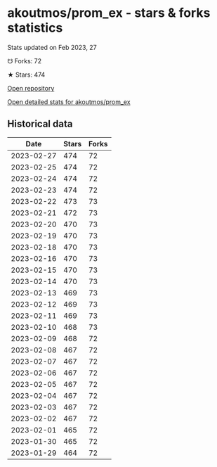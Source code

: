 # akoutmos/prom_ex - stars & forks statistics

Stats updated on Feb 2023, 27

☋ Forks: 72

★ Stars: 474

[Open repository](https://github.com/akoutmos/prom_ex)

[Open detailed stats for akoutmos/prom_ex](https://reviewgithub.com/rep/akoutmos/prom_ex)

## Historical data
| Date | Stars | Forks |
|------|-------|-------|
| 2023-02-27 | 474 | 72 | 
| 2023-02-25 | 474 | 72 | 
| 2023-02-24 | 474 | 72 | 
| 2023-02-23 | 474 | 72 | 
| 2023-02-22 | 473 | 73 | 
| 2023-02-21 | 472 | 73 | 
| 2023-02-20 | 470 | 73 | 
| 2023-02-19 | 470 | 73 | 
| 2023-02-18 | 470 | 73 | 
| 2023-02-16 | 470 | 73 | 
| 2023-02-15 | 470 | 73 | 
| 2023-02-14 | 470 | 73 | 
| 2023-02-13 | 469 | 73 | 
| 2023-02-12 | 469 | 73 | 
| 2023-02-11 | 469 | 73 | 
| 2023-02-10 | 468 | 73 | 
| 2023-02-09 | 468 | 72 | 
| 2023-02-08 | 467 | 72 | 
| 2023-02-07 | 467 | 72 | 
| 2023-02-06 | 467 | 72 | 
| 2023-02-05 | 467 | 72 | 
| 2023-02-04 | 467 | 72 | 
| 2023-02-03 | 467 | 72 | 
| 2023-02-02 | 467 | 72 | 
| 2023-02-01 | 465 | 72 | 
| 2023-01-30 | 465 | 72 | 
| 2023-01-29 | 464 | 72 | 

